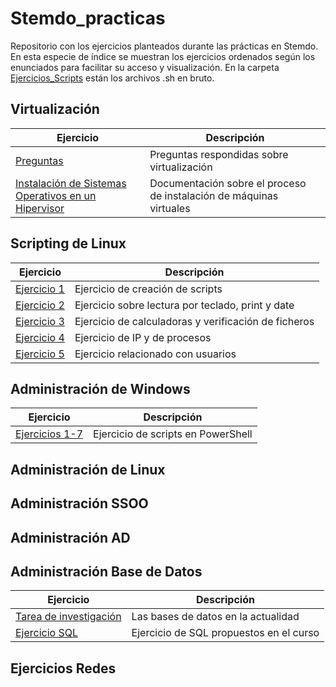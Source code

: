 # Stemdo_practicas
Repositorio con los ejercicios planteados durante las prácticas en Stemdo. En esta especie de índice se muestran los ejercicios ordenados según los enunciados para facilitar su acceso y visualización. En la carpeta [Ejercicios_Scripts](/Ejercicios_Scripts) están los archivos .sh en bruto. 

## Virtualización

| Ejercicio        | Descripción                |
| -------------    | -------------              |
| [Preguntas](/Virtualizaci%C3%B3n/Preguntas.md) | Preguntas respondidas sobre virtualización |
| [Instalación de Sistemas Operativos en un Hipervisor](/Virtualización/Instalación%20de%20Sistemas%20Operativos%20en%20un%20Hipervisor.md) | Documentación sobre el proceso de instalación de máquinas virtuales |


## Scripting de Linux

| Ejercicio        | Descripción                |
| -------------    | -------------              |
| [Ejercicio 1](/ScriptingLinux/Ejercicio1.md) | Ejercicio de creación de scripts |
| [Ejercicio 2](/ScriptingLinux/Ejercicio2.md) | Ejercicio sobre lectura por teclado, print y date |
| [Ejercicio 3](/ScriptingLinux/Ejercicio3.md) | Ejercicio de calculadoras y verificación de ficheros |
| [Ejercicio 4](/ScriptingLinux/Ejercicio4.md) | Ejercicio de IP y de procesos |
| [Ejercicio 5](/ScriptingLinux/Ejercicio5.md) | Ejercicio relacionado con usuarios |

## Administración de Windows

| Ejercicio        | Descripción                |
| -------------    | -------------              |
| [Ejercicios 1-7](/Administración%20de%20Windows/Ejercicios%201-7.md) | Ejercicio de scripts en PowerShell |


## Administración de Linux

## Administración SSOO

## Administración AD

## Administración Base de Datos  
| Ejercicio        | Descripción                |
| -------------    | -------------              |
| [Tarea de investigación](/Administración%20Base%20de%20Datos/Tarea%20de%20Investigación:%20Las%20Bases%20de%20Datos%20en%20la%20Actualidad.md) | Las bases de datos en la actualidad |
| [Ejercicio SQL](/Administración%20Base%20de%20Datos/Ejercicios%20curso%20Base%20de%20Datos) | Ejercicio de SQL propuestos en el curso |
## Ejercicios Redes



